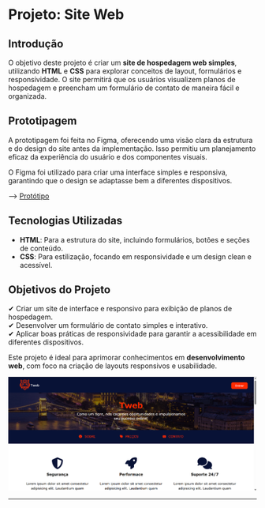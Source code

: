 # **Projeto: Site Web**

## Introdução  
O objetivo deste projeto é criar um **site de hospedagem web simples**, utilizando **HTML** e **CSS** para explorar conceitos de layout, formulários e responsividade. O site permitirá que os usuários visualizem planos de hospedagem e preencham um formulário de contato de maneira fácil e organizada.

## Prototipagem  
A prototipagem foi feita no Figma, oferecendo uma visão clara da estrutura e do design do site antes da implementação. Isso permitiu um planejamento eficaz da experiência do usuário e dos componentes visuais.

O Figma foi utilizado para criar uma interface simples e responsiva, garantindo que o design se adaptasse bem a diferentes dispositivos.

--> [Protótipo](https://www.figma.com/design/WFRYghlvXgp3b6zoKscCAO/Projetos-Front(Curso)?node-id=0-1&t=Km1kkmDWkTEVDesn-1)

## Tecnologias Utilizadas  
- **HTML**: Para a estrutura do site, incluindo formulários, botões e seções de conteúdo.  
- **CSS**: Para estilização, focando em responsividade e um design clean e acessível.  

## Objetivos do Projeto  
✔ Criar um site de interface e responsivo para exibição de planos de hospedagem.  
✔ Desenvolver um formulário de contato simples e interativo.  
✔ Aplicar boas práticas de responsividade para garantir a acessibilidade em diferentes dispositivos.  

Este projeto é ideal para aprimorar conhecimentos em **desenvolvimento web**, com foco na criação de layouts responsivos e usabilidade.

![alt text](./Images/tweb.png)

---

